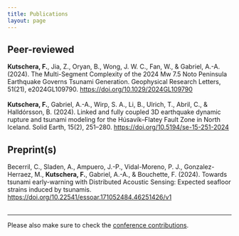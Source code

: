 ```yaml
---
title: Publications
layout: page
---
```


## Peer-reviewed 

<div style="text-align: left"> <b>Kutschera, F.</b>, Jia, Z., Oryan, B., Wong, J. W. C., Fan, W., & Gabriel, A.-A. (2024). The Multi-Segment Complexity of the 2024 Mw 7.5 Noto Peninsula Earthquake Governs Tsunami Generation. Geophysical Research Letters, 51(21), e2024GL109790. <a href="https://doi.org/10.1029/2024GL109790">https://doi.org/10.1029/2024GL109790</a> </div>
&nbsp;

<div style="text-align: left"> <b>Kutschera, F.</b>, Gabriel, A.-A., Wirp, S. A., Li, B., Ulrich, T., Abril, C., & Halldórsson, B. (2024). Linked and fully coupled 3D earthquake dynamic rupture and tsunami modeling for the Húsavík–Flatey Fault Zone in North Iceland. Solid Earth, 15(2), 251–280.  <a href="https://doi.org/10.5194/se-15-251-2024">https://doi.org/10.5194/se-15-251-2024</a> </div>


## Preprint(s)

<div style="text-align: left"> Becerril, C., Sladen, A., Ampuero, J.-P., Vidal-Moreno, P. J., Gonzalez-Herraez, M., <b>Kutschera, F.</b>, Gabriel, A.-A., & Bouchette, F. (2024). Towards tsunami early-warning with Distributed Acoustic Sensing: Expected seafloor strains induced by tsunamis.  <a href="https://doi.org/10.22541/essoar.171052484.46251426/v1">https://doi.org/10.22541/essoar.171052484.46251426/v1</a> </div>
&nbsp;

---

Please also make sure to check the [conference contributions](https://fabian-kutschera.github.io/conferences).

